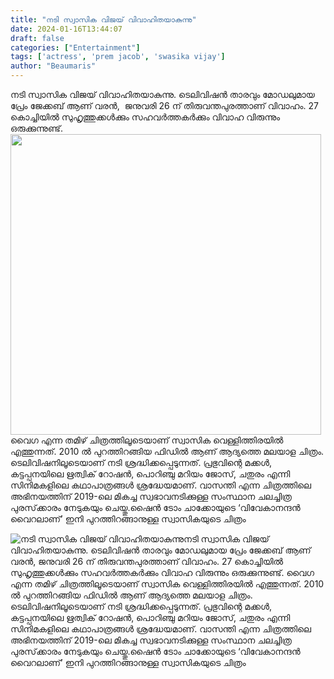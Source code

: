 ```yaml
---
title: "നടി സ്വാസിക വിജയ് വിവാഹിതയാകുന്നു"
date: 2024-01-16T13:44:07
draft: false
categories: ["Entertainment"]
tags: ['actress', 'prem jacob', 'swasika vijay']
author: "Beaumaris"
---
```


നടി സ്വാസിക വിജയ് വിവാഹിതയാകുന്നു. ടെലിവിഷൻ താരവും മോഡലുമായ പ്രേം ജേക്കബ് ആണ് വരൻ,  ജനുവരി 26 ന് തിരുവന്തപുരത്താണ് വിവാഹം. 27 കൊച്ചിയിൽ സുഹൃത്തുക്കൾക്കും സഹവർത്തകർക്കും വിവാഹ വിരുന്നും ഒരുക്കുന്നുണ്ട്. <img class="size-full wp-image-438272 aligncenter" src="https://cdn.boolokam.com/articles/2024/01/acacaaccw.jpg" alt="" width="497" height="481" />വൈഗ എന്ന തമിഴ് ചിത്രത്തിലൂടെയാണ് സ്വാസിക വെള്ളിത്തിരയിൽ എത്തുന്നത്. 2010 ൽ പുറത്തിറങ്ങിയ ഫിഡിൽ ആണ് ആദ്യത്തെ മലയാള ചിത്രം. ടെലിവിഷനിലൂടെയാണ് നടി ശ്രദ്ധിക്കപ്പെടുന്നത്. പ്രഭുവിന്റെ മക്കള്‍, കട്ടപ്പനയിലെ ഋത്വിക് റോഷന്‍, പൊറിഞ്ചു മറിയം ജോസ്, ചതുരം എന്നി സിനിമകളിലെ കഥാപാത്രങ്ങള്‍ ശ്രദ്ധേയമാണ്. വാസന്തി എന്ന ചിത്രത്തിലെ അഭിനയത്തിന് 2019-ലെ മികച്ച സ്വഭാവനടിക്കുള്ള സംസ്ഥാന ചലച്ചിത്ര പുരസ്‌ക്കാരം നേടുകയും ചെയ്തു.ഷൈൻ ടോം ചാക്കോയുടെ ‘വിവേകാനന്ദൻ വൈറലാണ്’ ഇനി പുറത്തിറങ്ങാനുള്ള സ്വാസികയുടെ ചിത്രം


![നടി സ്വാസിക വിജയ് വിവാഹിതയാകുന്നു](https://cdn.boolokam.com/articles/2024/01/acacaaccw.jpg)നടി സ്വാസിക വിജയ് വിവാഹിതയാകുന്നു. ടെലിവിഷൻ താരവും മോഡലുമായ പ്രേം ജേക്കബ് ആണ് വരൻ, ജനുവരി 26 ന് തിരുവന്തപുരത്താണ് വിവാഹം. 27 കൊച്ചിയിൽ സുഹൃത്തുക്കൾക്കും സഹവർത്തകർക്കും വിവാഹ വിരുന്നും ഒരുക്കുന്നുണ്ട്. വൈഗ എന്ന തമിഴ് ചിത്രത്തിലൂടെയാണ് സ്വാസിക വെള്ളിത്തിരയിൽ എത്തുന്നത്. 2010 ൽ പുറത്തിറങ്ങിയ ഫിഡിൽ ആണ് ആദ്യത്തെ മലയാള ചിത്രം. ടെലിവിഷനിലൂടെയാണ് നടി ശ്രദ്ധിക്കപ്പെടുന്നത്. പ്രഭുവിന്റെ മക്കള്‍, കട്ടപ്പനയിലെ ഋത്വിക് റോഷന്‍, പൊറിഞ്ചു മറിയം ജോസ്, ചതുരം എന്നി സിനിമകളിലെ കഥാപാത്രങ്ങള്‍ ശ്രദ്ധേയമാണ്. വാസന്തി എന്ന ചിത്രത്തിലെ അഭിനയത്തിന് 2019-ലെ മികച്ച സ്വഭാവനടിക്കുള്ള സംസ്ഥാന ചലച്ചിത്ര പുരസ്‌ക്കാരം നേടുകയും ചെയ്തു.ഷൈൻ ടോം ചാക്കോയുടെ ‘വിവേകാനന്ദൻ വൈറലാണ്’ ഇനി പുറത്തിറങ്ങാനുള്ള സ്വാസികയുടെ ചിത്രം
